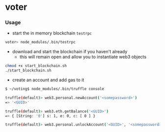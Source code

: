 # voter

### Usage

 - start the in memory blockchain `testrpc`

```bash
voter> node_modules/.bin/testrpc
```

  - download and start the blockchain if you haven't already
    - this will remain open and allow you to instantiate web3 objects

```bash
chmod +x start_blockchain.sh
./start_blockchain.sh
```

  - create an account and add gas to it

```bash
$ ~/voting$ node_modules/.bin/truffle console

truffle(default)> web3.personal.newAccount('<somepassword>')
=> '<GUID>'

truffle(default)> web3.eth.getBalance('<GUID>')
=> { [String: '0'] s: 1, e: 0, c: [ 0 ] }

truffle(default)> web3.personal.unlockAccount('<GUID>', '<somepassword>', 15000)
```

